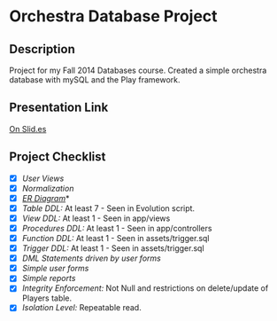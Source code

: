 # Orchestra Database Project

## Description
Project for my Fall 2014 Databases course. Created a simple orchestra database with mySQL and the Play framework. 

## Presentation Link
[On Slid.es](slides.com/laurabarber/dbproj/)

## Project Checklist
- [x] *User Views*
- [x] *Normalization*
- [x] *[ER Diagram](https://i.imgur.com/MsfuZvF.png)**
- [x] *Table DDL:* At least 7 - Seen in Evolution script.
- [x] *View DDL:* At least 1 - Seen in app/views
- [x] *Procedures DDL:* At least 1 - Seen in app/controllers
- [x] *Function DDL:* At least 1 - Seen in assets/trigger.sql 
- [x] *Trigger DDL:* At least 1 - Seen in assets/trigger.sql 
- [x] *DML Statements driven by user forms*
- [x] *Simple user forms*
- [x] *Simple reports* 
- [x] *Integrity Enforcement:* Not Null and restrictions on delete/update of Players table. 
- [x] *Isolation Level:* Repeatable read.
